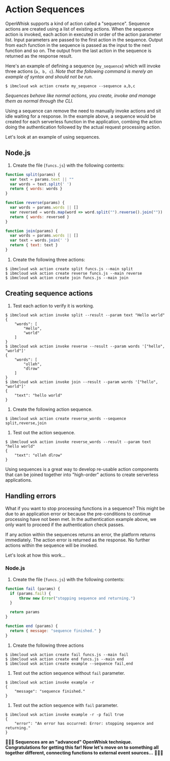 # Action Sequences

OpenWhisk supports a kind of action called a "sequence". Sequence actions are created using a list of existing actions. When the sequence action is invoked, each action in executed in order of the action parameter list. Input parameters are passed to the first action in the sequence. Output from each function in the sequence is passed as the input to the next function and so on. The output from the last action in the sequence is returned as the response result.

Here's an example of defining a sequence \(`my_sequence`\) which will invoke three actions \(`a, b, c`\). _Note that the following command is merely an example of syntax and should not be run._

```text
$ ibmcloud wsk action create my_sequence --sequence a,b,c
```

_Sequences behave like normal actions, you create, invoke and manage them as normal through the CLI._

Using a sequence can remove the need to manually invoke actions and sit idle waiting for a response. In the example above, a sequence would be created for each serverless function in the application, combing the action doing the authentication followed by the actual request processing action.

Let's look at an example of using sequences.

## Node.js

1. Create the file \(`funcs.js`\) with the following contents:

```javascript
function split(params) {
  var text = params.text || ""
  var words = text.split(' ')
  return { words: words }
}

function reverse(params) {
  var words = params.words || []
  var reversed = words.map(word => word.split("").reverse().join(""))
  return { words: reversed }
}

function join(params) {
  var words = params.words || []
  var text = words.join(' ')
  return { text: text }
}
```

1. Create the following three actions:

```text
$ ibmcloud wsk action create split funcs.js --main split
$ ibmcloud wsk action create reverse funcs.js --main reverse
$ ibmcloud wsk action create join funcs.js --main join
```

## Creating sequence actions

1. Test each action to verify it is working.

```text
$ ibmcloud wsk action invoke split --result --param text "Hello world"
{
    "words": [
        "Hello",
        "world"
    ]
}
$ ibmcloud wsk action invoke reverse --result --param words '["hello", "world"]'
{
    "words": [
        "olleh",
        "dlrow"
    ]
}
$ ibmcloud wsk action invoke join --result --param words '["hello", "world"]'
{
    "text": "hello world"
}
```

1. Create the following action sequence.

```text
$ ibmcloud wsk action create reverse_words --sequence split,reverse,join
```

1. Test out the action sequence.

```text
$ ibmcloud wsk action invoke reverse_words --result --param text "hello world"
{
    "text": "olleh dlrow"
}
```

Using sequences is a great way to develop re-usable action components that can be joined together into "high-order" actions to create serverless applications.

## Handling errors

What if you want to stop processing functions in a sequence? This might be due to an application error or because the pre-conditions to continue processing have not been met. In the authentication example above, we only want to proceed if the authentication check passes.

If any action within the sequences returns an error, the platform returns immediately. The action error is returned as the response. No further actions within the sequence will be invoked.

Let's look at how this work...

### Node.js

1. Create the file \(`funcs.js`\) with the following contents:

```javascript
function fail (params) {
  if (params.fail) {
      throw new Error("stopping sequence and returning.")
  }

  return params  
}

function end (params) {  
  return { message: "sequence finished." }
}
```

1. Create the following three actions

```text
$ ibmcloud wsk action create fail funcs.js --main fail
$ ibmcloud wsk action create end funcs.js --main end
$ ibmcloud wsk action create example --sequence fail,end
```

1. Test out the action sequence without `fail` parameter.

```text
$ ibmcloud wsk action invoke example -r
{
    "message": "sequence finished."
}
```

1. Test out the action sequence with `fail` parameter.

```text
$ ibmcloud wsk action invoke example -r -p fail true
{
    "error": "An error has occurred: Error: stopping sequence and returning."
}
```

🎉🎉🎉 **Sequences are an "advanced" OpenWhisk technique. Congratulations for getting this far! Now let's move on to something all together different, connecting functions to external event sources…** 🎉🎉🎉

